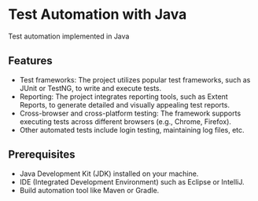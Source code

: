 # Test Automation with Java

Test automation implemented in Java

## Features

- Test frameworks: The project utilizes popular test frameworks, such as JUnit or TestNG, to write and execute tests.
- Reporting: The project integrates reporting tools, such as Extent Reports, to generate detailed and visually appealing test reports.
- Cross-browser and cross-platform testing: The framework supports executing tests across different browsers (e.g., Chrome, Firefox).
- Other automated tests include login testing, maintaining log files, etc.

## Prerequisites

- Java Development Kit (JDK) installed on your machine.
- IDE (Integrated Development Environment) such as Eclipse or IntelliJ.
- Build automation tool like Maven or Gradle.
